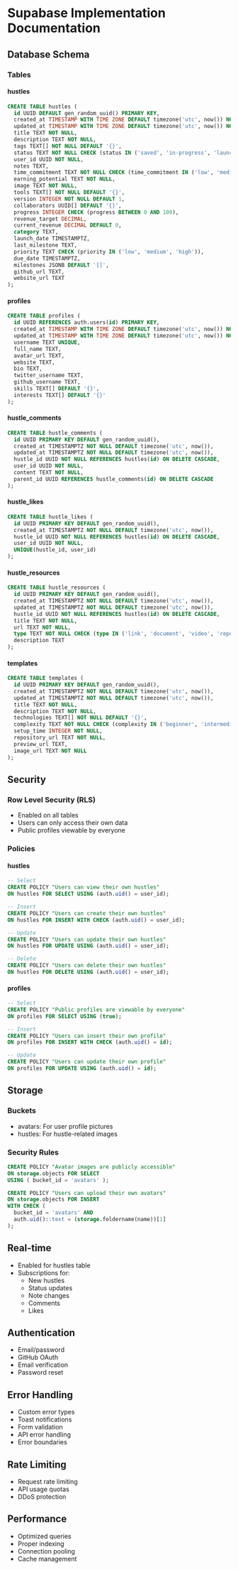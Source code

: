 # Supabase Implementation Documentation

## Database Schema

### Tables

#### hustles
```sql
CREATE TABLE hustles (
  id UUID DEFAULT gen_random_uuid() PRIMARY KEY,
  created_at TIMESTAMP WITH TIME ZONE DEFAULT timezone('utc', now()) NOT NULL,
  updated_at TIMESTAMP WITH TIME ZONE DEFAULT timezone('utc', now()) NOT NULL,
  title TEXT NOT NULL,
  description TEXT NOT NULL,
  tags TEXT[] NOT NULL DEFAULT '{}',
  status TEXT NOT NULL CHECK (status IN ('saved', 'in-progress', 'launched')),
  user_id UUID NOT NULL,
  notes TEXT,
  time_commitment TEXT NOT NULL CHECK (time_commitment IN ('low', 'medium', 'high')),
  earning_potential TEXT NOT NULL,
  image TEXT NOT NULL,
  tools TEXT[] NOT NULL DEFAULT '{}',
  version INTEGER NOT NULL DEFAULT 1,
  collaborators UUID[] DEFAULT '{}',
  progress INTEGER CHECK (progress BETWEEN 0 AND 100),
  revenue_target DECIMAL,
  current_revenue DECIMAL DEFAULT 0,
  category TEXT,
  launch_date TIMESTAMPTZ,
  last_milestone TEXT,
  priority TEXT CHECK (priority IN ('low', 'medium', 'high')),
  due_date TIMESTAMPTZ,
  milestones JSONB DEFAULT '[]',
  github_url TEXT,
  website_url TEXT
);
```

#### profiles
```sql
CREATE TABLE profiles (
  id UUID REFERENCES auth.users(id) PRIMARY KEY,
  created_at TIMESTAMP WITH TIME ZONE DEFAULT timezone('utc', now()) NOT NULL,
  updated_at TIMESTAMP WITH TIME ZONE DEFAULT timezone('utc', now()) NOT NULL,
  username TEXT UNIQUE,
  full_name TEXT,
  avatar_url TEXT,
  website TEXT,
  bio TEXT,
  twitter_username TEXT,
  github_username TEXT,
  skills TEXT[] DEFAULT '{}',
  interests TEXT[] DEFAULT '{}'
);
```

#### hustle_comments
```sql
CREATE TABLE hustle_comments (
  id UUID PRIMARY KEY DEFAULT gen_random_uuid(),
  created_at TIMESTAMPTZ NOT NULL DEFAULT timezone('utc', now()),
  updated_at TIMESTAMPTZ NOT NULL DEFAULT timezone('utc', now()),
  hustle_id UUID NOT NULL REFERENCES hustles(id) ON DELETE CASCADE,
  user_id UUID NOT NULL,
  content TEXT NOT NULL,
  parent_id UUID REFERENCES hustle_comments(id) ON DELETE CASCADE
);
```

#### hustle_likes
```sql
CREATE TABLE hustle_likes (
  id UUID PRIMARY KEY DEFAULT gen_random_uuid(),
  created_at TIMESTAMPTZ NOT NULL DEFAULT timezone('utc', now()),
  hustle_id UUID NOT NULL REFERENCES hustles(id) ON DELETE CASCADE,
  user_id UUID NOT NULL,
  UNIQUE(hustle_id, user_id)
);
```

#### hustle_resources
```sql
CREATE TABLE hustle_resources (
  id UUID PRIMARY KEY DEFAULT gen_random_uuid(),
  created_at TIMESTAMPTZ NOT NULL DEFAULT timezone('utc', now()),
  updated_at TIMESTAMPTZ NOT NULL DEFAULT timezone('utc', now()),
  hustle_id UUID NOT NULL REFERENCES hustles(id) ON DELETE CASCADE,
  title TEXT NOT NULL,
  url TEXT NOT NULL,
  type TEXT NOT NULL CHECK (type IN ('link', 'document', 'video', 'repository')),
  description TEXT
);
```

#### templates
```sql
CREATE TABLE templates (
  id UUID PRIMARY KEY DEFAULT gen_random_uuid(),
  created_at TIMESTAMPTZ NOT NULL DEFAULT timezone('utc', now()),
  updated_at TIMESTAMPTZ NOT NULL DEFAULT timezone('utc', now()),
  title TEXT NOT NULL,
  description TEXT NOT NULL,
  technologies TEXT[] NOT NULL DEFAULT '{}',
  complexity TEXT NOT NULL CHECK (complexity IN ('beginner', 'intermediate', 'advanced')),
  setup_time INTEGER NOT NULL,
  repository_url TEXT NOT NULL,
  preview_url TEXT,
  image_url TEXT NOT NULL
);
```

## Security

### Row Level Security (RLS)
- Enabled on all tables
- Users can only access their own data
- Public profiles viewable by everyone

### Policies

#### hustles
```sql
-- Select
CREATE POLICY "Users can view their own hustles"
ON hustles FOR SELECT USING (auth.uid() = user_id);

-- Insert
CREATE POLICY "Users can create their own hustles"
ON hustles FOR INSERT WITH CHECK (auth.uid() = user_id);

-- Update
CREATE POLICY "Users can update their own hustles"
ON hustles FOR UPDATE USING (auth.uid() = user_id);

-- Delete
CREATE POLICY "Users can delete their own hustles"
ON hustles FOR DELETE USING (auth.uid() = user_id);
```

#### profiles
```sql
-- Select
CREATE POLICY "Public profiles are viewable by everyone"
ON profiles FOR SELECT USING (true);

-- Insert
CREATE POLICY "Users can insert their own profile"
ON profiles FOR INSERT WITH CHECK (auth.uid() = id);

-- Update
CREATE POLICY "Users can update their own profile"
ON profiles FOR UPDATE USING (auth.uid() = id);
```

## Storage

### Buckets
- avatars: For user profile pictures
- hustles: For hustle-related images

### Security Rules
```sql
CREATE POLICY "Avatar images are publicly accessible"
ON storage.objects FOR SELECT
USING ( bucket_id = 'avatars' );

CREATE POLICY "Users can upload their own avatars"
ON storage.objects FOR INSERT
WITH CHECK ( 
  bucket_id = 'avatars' AND 
  auth.uid()::text = (storage.foldername(name))[1]
);
```

## Real-time
- Enabled for hustles table
- Subscriptions for:
  - New hustles
  - Status updates
  - Note changes
  - Comments
  - Likes

## Authentication
- Email/password
- GitHub OAuth
- Email verification
- Password reset

## Error Handling
- Custom error types
- Toast notifications
- Form validation
- API error handling
- Error boundaries

## Rate Limiting
- Request rate limiting
- API usage quotas
- DDoS protection

## Performance
- Optimized queries
- Proper indexing
- Connection pooling
- Cache management